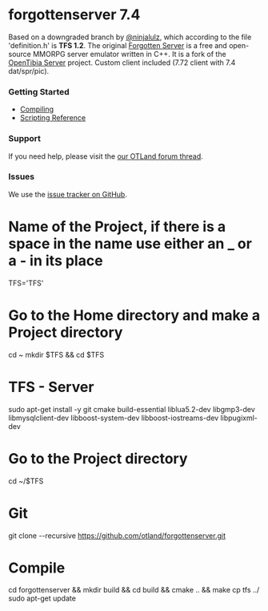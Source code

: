 forgottenserver 7.4
===============

Based on a downgraded branch by [@ninjalulz](https://github.com/ninjalulz/), which according to the file 'definition.h' is **TFS 1.2**. The original [Forgotten Server](https://github.com/otland/forgottenserver/) is a free and open-source MMORPG server emulator written in C++. It is a fork of the [OpenTibia Server](https://github.com/opentibia/server) project. Custom client included (7.72 client with 7.4 dat/spr/pic).

### Getting Started 

* [Compiling](https://github.com/otland/forgottenserver/wiki/Compiling)
* [Scripting Reference](https://github.com/otland/forgottenserver/wiki/Script-Interface)

### Support

If you need help, please visit the [our OTLand forum thread](https://otland.net/threads/7-4-tfs-1-2.245320/).

### Issues

We use the [issue tracker on GitHub](https://github.com/babymannen/theforgottenserver-7.4/issues).


# Name of the Project, if there is a space in the name use either an _ or a - in its place
TFS='TFS'
# Go to the Home directory and make a Project directory
cd ~
mkdir $TFS && cd $TFS
# TFS - Server
sudo apt-get install -y git cmake build-essential liblua5.2-dev libgmp3-dev libmysqlclient-dev libboost-system-dev libboost-iostreams-dev libpugixml-dev
# Go to the Project directory
cd ~/$TFS
# Git
git clone --recursive https://github.com/otland/forgottenserver.git
# Compile
cd forgottenserver && mkdir build && cd build && cmake .. && make
cp tfs ../
sudo apt-get update
